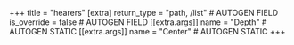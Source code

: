 +++
title = "hearers"
[extra]
return_type = "path, /list" # AUTOGEN FIELD
is_override = false # AUTOGEN FIELD
[[extra.args]]
name = "Depth" # AUTOGEN STATIC
[[extra.args]]
name = "Center" # AUTOGEN STATIC
+++